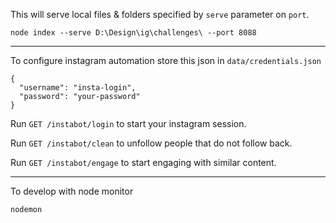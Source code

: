 This will serve local files & folders specified by `serve` parameter on `port`.

```
node index --serve D:\Design\ig\challenges\ --port 8088
```

---

To configure instagram automation store this json in `data/credentials.json`

```
{
  "username": "insta-login",
  "password": "your-password"
}
```

Run `GET /instabot/login` to start your instagram session.

Run `GET /instabot/clean` to unfollow people that do not follow back.

Run `GET /instabot/engage` to start engaging with similar content.

---

To develop with node monitor

```
nodemon
```
